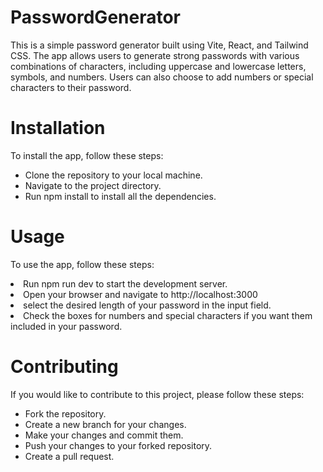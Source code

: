 # PasswordGenerator
<p>This is a simple password generator built using Vite, React, and Tailwind CSS. The app allows users to generate strong passwords with various combinations of characters, including uppercase and lowercase letters, symbols, and numbers. Users can also choose to add numbers or special characters to their password.<p>

# Installation
To install the app, follow these steps:
<ul>
<li>Clone the repository to your local machine.</li>
<li>Navigate to the project directory.</li>
<li>Run npm install to install all the dependencies.</li>
</ul>

# Usage
To use the app, follow these steps:

<li>Run npm run dev to start the development server.</li>
<li>Open your browser and navigate to <a>http://localhost:3000</a></li>
<li>select the desired length of your password in the input field.</li>
<li>Check the boxes for numbers and special characters if you want them included in your password.</li>

# Contributing
If you would like to contribute to this project, please follow these steps:
<ul>
<li>Fork the repository.</li>
<li>Create a new branch for your changes.</li>
<li>Make your changes and commit them.</li>
<li>Push your changes to your forked repository.</li>
<li>Create a pull request.</li>
</ul>
